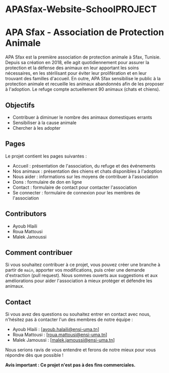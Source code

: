 # APASfax-Website-SchoolPROJECT


# APA Sfax - Association de Protection Animale

APA Sfax est la première association de protection animale à Sfax, Tunisie. Depuis sa création en 2018, elle agit quotidiennement pour assurer la protection et la défense des animaux en leur apportant les soins nécessaires, en les stérilisant pour éviter leur prolifération et en leur trouvant des familles d'accueil. En outre, APA Sfax sensibilise le public à la protection animale et recueille les animaux abandonnés afin de les proposer à l'adoption. Le refuge compte actuellement 90 animaux (chats et chiens).

## Objectifs

- Contribuer à diminuer le nombre des animaux domestiques errants
- Sensibiliser à la cause animale
- Chercher à les adopter

## Pages

Le projet contient les pages suivantes :

- Accueil : présentation de l'association, du refuge et des événements
- Nos animaux : présentation des chiens et chats disponibles à l'adoption
- Nous aider : informations sur les moyens de contribuer à l'association
- Dons : formulaire de don en ligne
- Contact : formulaire de contact pour contacter l'association
- Se connecter : formulaire de connexion pour les membres de l'association

## Contributors

- Ayoub Hlaili
- Roua Mattousi
- Malek Jamoussi

## Comment contribuer

Si vous souhaitez contribuer à ce projet, vous pouvez créer une branche à partir de `main`, apporter vos modifications, puis créer une demande d'extraction (pull request). Nous sommes ouverts aux suggestions et aux améliorations pour aider l'association à mieux protéger et défendre les animaux. 

## Contact
Si vous avez des questions ou souhaitez entrer en contact avec nous, n'hésitez pas à contacter l'un des membres de notre équipe :

- Ayoub Hlaili : [ayoub.halaili@ensi-uma.tn]
- Roua Mattousi : [roua.mattousi@ensi-uma.tn]
- Malek Jamoussi : [malek.jamoussi@ensi-uma.tn]

Nous serions ravis de vous entendre et ferons de notre mieux pour vous répondre dès que possible !

**Avis important : Ce projet n'est pas à des fins commerciales.**
